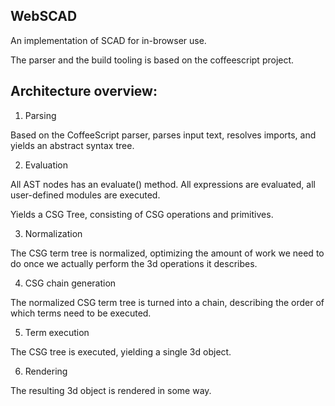 
WebSCAD
-------

An implementation of SCAD for in-browser use. 

The parser and the build tooling is based on the
coffeescript project. 

Architecture overview:
----------------------

 1. Parsing
   
   Based on the CoffeeScript parser,
   parses input text, resolves imports,
   and yields an abstract syntax tree.
   
 2. Evaluation
 
   All AST nodes has an evaluate() method.
   All expressions are evaluated, all
   user-defined modules are executed.
   
   Yields a CSG Tree, consisting of
   CSG operations and primitives.
   
 3. Normalization
 
   The CSG term tree is normalized, 
   optimizing the amount of work we 
   need to do once we actually perform 
   the 3d operations it describes.
   
 4. CSG chain generation
 
   The normalized CSG term tree is
   turned into a chain, describing
   the order of which terms need to 
   be executed.
   
 5. Term execution
 
   The CSG tree is executed, yielding a
   single 3d object. 
   
 6. Rendering
   
   The resulting 3d object is rendered in
   some way.
   
